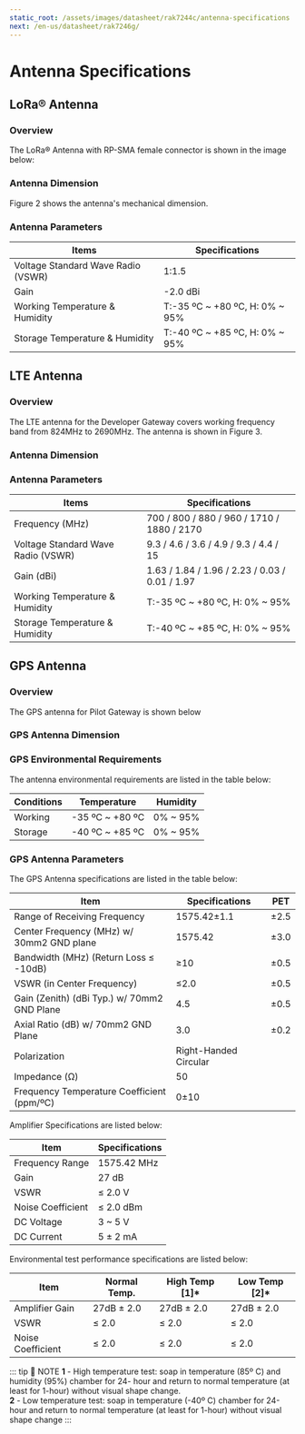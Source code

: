 ```yaml
---
static_root: /assets/images/datasheet/rak7244c/antenna-specifications
next: /en-us/datasheet/rak7246g/
---
```


# Antenna Specifications

## LoRa® Antenna

### Overview

The LoRa® Antenna with RP-SMA female connector is shown in the image below:

<rk-img
  :src="`${$frontmatter.static_root}/ve8scbrbhdlcdaxa8x43.png`"
  width="80%"
  figure-number="1"
  caption="LoRa® Antenna Overview"
/>

### Antenna Dimension

Figure 2 shows the antenna's mechanical dimension.

<rk-img
  :src="`${$frontmatter.static_root}/fggmm4b6rk79c5jj9xot.png`"
  width="100%"
  figure-number="2"
  caption="LoRa® Antenna Dimension"
/>

### Antenna Parameters

| Items                              | Specifications                 |
| ---------------------------------- | ------------------------------ |
| Voltage Standard Wave Radio (VSWR) | 1:1.5                          |
| Gain                               | -2.0 dBi                       |
| Working Temperature &amp; Humidity | T:-35 ºC ~ +80 ºC, H: 0% ~ 95% |
| Storage Temperature &amp; Humidity | T:-40 ºC ~ +85 ºC, H: 0% ~ 95% |

## LTE Antenna

### Overview

The LTE antenna for the Developer Gateway covers working frequency band from 824MHz to 2690MHz. The antenna is shown in Figure 3.

<rk-img
  :src="`${$frontmatter.static_root}/rhh9xrj0pfazqtaegxiv.jpg`"
  width="80%"
  figure-number="3"
  caption="LTE Antenna"
/>

### Antenna Dimension

<rk-img
  :src="`${$frontmatter.static_root}/hmqp4xvybryisixcoq86.jpg`"
  width="80%"
  figure-number="4"
  caption="LTE Antenna Dimension"
/>

### Antenna Parameters

| Items                              | Specifications                                 |
| ---------------------------------- | ---------------------------------------------- |
| Frequency (MHz)                    | 700 / 800 / 880 / 960 / 1710 / 1880 / 2170     |
| Voltage Standard Wave Radio (VSWR) | 9.3 / 4.6 / 3.6 / 4.9 / 9.3 / 4.4 / 15         |
| Gain (dBi)                         | 1.63 / 1.84 / 1.96 / 2.23 / 0.03 / 0.01 / 1.97 |
| Working Temperature &amp; Humidity | T:-35 ºC ~ +80 ºC, H: 0% ~ 95%                 |
| Storage Temperature &amp; Humidity | T:-40 ºC ~ +85 ºC, H: 0% ~ 95%                 |

## GPS Antenna

### Overview

The GPS antenna for Pilot Gateway is shown below

<rk-img
  :src="`${$frontmatter.static_root}/ftzgxoaywuiq7xmy8shj.jpg`"
  width="70%"
  figure-number="5"
  caption="GPS Antenna"
/>

### GPS Antenna Dimension

<rk-img
  :src="`${$frontmatter.static_root}/boh9fwujcictm8er5yug.jpg`"
  width="100%"
  figure-number="6"
  caption="GPS Antenna Dimensions"
/>

### GPS Environmental Requirements

The antenna environmental requirements are listed in the table below:

| Conditions | Temperature     | Humidity |
| ---------- | --------------- | -------- |
| Working    | -35 ºC ~ +80 ºC | 0% ~ 95% |
| Storage    | -40 ºC ~ +85 ºC | 0% ~ 95% |

### GPS Antenna Parameters

The GPS Antenna specifications are listed in the table below:

| Item                                        | Specifications        | PET  |
| ------------------------------------------- | --------------------- | ---- |
| Range of Receiving Frequency                | 1575.42±1.1           | ±2.5 |
| Center Frequency (MHz) w/ 30mm2 GND plane   | 1575.42               | ±3.0 |
| Bandwidth (MHz) (Return Loss ≤ -10dB)       | ≥10                   | ±0.5 |
| VSWR (in Center Frequency)                  | ≤2.0                  | ±0.5 |
| Gain (Zenith) (dBi Typ.) w/ 70mm2 GND Plane | 4.5                   | ±0.5 |
| Axial Ratio (dB) w/ 70mm2 GND Plane         | 3.0                   | ±0.2 |
| Polarization                                | Right-Handed Circular |      |
| Impedance (Ω)                               | 50                    |      |
| Frequency Temperature Coefficient (ppm/ºC)  | 0±10                  |      |

Amplifier Specifications are listed below:

| Item              | Specifications |
| ----------------- | -------------- |
| Frequency Range   | 1575.42 MHz    |
| Gain              | 27 dB          |
| VSWR              | ≤ 2.0 V        |
| Noise Coefficient | ≤ 2.0 dBm      |
| DC Voltage        | 3 ~ 5 V        |
| DC Current        | 5 ± 2 mA       |

Environmental test performance specifications are listed below:

| Item              | Normal Temp. | High Temp \[1\]* | Low Temp \[2\]* |
| ----------------- | ------------ | --------------- | -------------- |
| Amplifier Gain    | 27dB ± 2.0   | 27dB ± 2.0      | 27dB ± 2.0     |
| VSWR              | ≤ 2.0        | ≤ 2.0           | ≤ 2.0          |
| Noise Coefficient | ≤ 2.0        | ≤ 2.0           | ≤ 2.0          |

::: tip 📝 NOTE
**1** - High temperature test: soap in temperature (85º C) and humidity (95%) chamber for 24- hour and return to normal temperature (at least for 1-hour) without visual shape change.<br>
**2** - Low temperature test: soap in temperature (-40º C) chamber for 24-hour and return to normal temperature (at least for 1-hour) without visual shape change
:::
